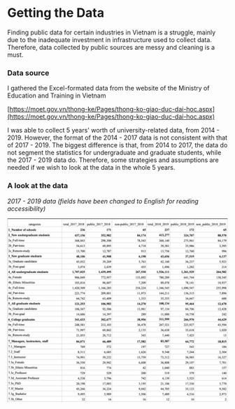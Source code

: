 # Getting the Data

Finding public data for certain industries in Vietnam is a struggle, mainly due to the inadequate investment in infrastructure used to collect data. Therefore, data collected by public sources are messy and cleaning is a must.

### Data source

I gathered the Excel-formated data from the website of the Ministry of Education and Training in Vietnam

[https://moet.gov.vn/thong-ke/Pages/thong-ko-giao-duc-dai-hoc.aspx](https://moet.gov.vn/thong-ke/Pages/thong-ko-giao-duc-dai-hoc.aspx)

I was able to collect 5 years' worth of university-related data, from 2014 - 2019. However, the format of the 2014 - 2017 data is not consistent with that of 2017 - 2019. The biggest difference is that, from 2014 to 2017, the data do not segment the statistics for undergraduate and graduate students, while the 2017 - 2019 data do. Therefore, some strategies and assumptions are needed if we wish to look at the data in the whole 5 years.

### A look at the data

_2017 - 2019 data \(fields have been changed to English for reading accessibility\)_

![Source: Vietnam Ministry of Education and Training](.gitbook/assets/screen-shot-2021-06-26-at-2.25.21-pm.png)



